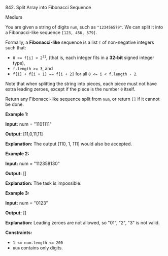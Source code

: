 ﻿842\. Split Array into Fibonacci Sequence

Medium

You are given a string of digits `num`, such as `"123456579"`. We can split it into a Fibonacci-like sequence `[123, 456, 579]`.

Formally, a **Fibonacci-like** sequence is a list `f` of non-negative integers such that:

*   <code>0 <= f[i] < 2<sup>31</sup></code>, (that is, each integer fits in a **32-bit** signed integer type),
*   `f.length >= 3`, and
*   `f[i] + f[i + 1] == f[i + 2]` for all `0 <= i < f.length - 2`.

Note that when splitting the string into pieces, each piece must not have extra leading zeroes, except if the piece is the number `0` itself.

Return any Fibonacci-like sequence split from `num`, or return `[]` if it cannot be done.

**Example 1:**

**Input:** num = "1101111"

**Output:** [11,0,11,11]

**Explanation:** The output [110, 1, 111] would also be accepted.

**Example 2:**

**Input:** num = "112358130"

**Output:** []

**Explanation:** The task is impossible.

**Example 3:**

**Input:** num = "0123"

**Output:** []

**Explanation:** Leading zeroes are not allowed, so "01", "2", "3" is not valid.

**Constraints:**

*   `1 <= num.length <= 200`
*   `num` contains only digits.